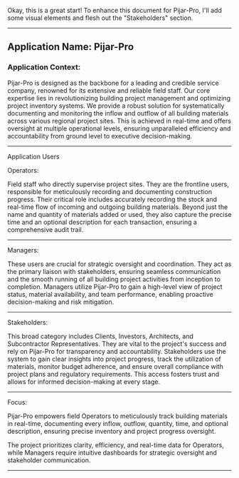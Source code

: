 Okay, this is a great start! To enhance this document for Pijar-Pro, I'll add some visual elements and flesh out the "Stakeholders" section.

---

## Application Name: Pijar-Pro

### Application Context:

Pijar-Pro is designed as the backbone for a leading and credible service company, renowned for its extensive and reliable field staff. Our core expertise lies in revolutionizing building project management and optimizing project inventory systems. We provide a robust solution for systematically documenting and monitoring the inflow and outflow of all building materials across various regional project sites. This is achieved in real-time and offers oversight at multiple operational levels, ensuring unparalleled efficiency and accountability from ground level to executive decision-making. 

---

Application Users

Operators:

Field staff who directly supervise project sites. They are the frontline users, responsible for meticulously recording and documenting construction progress. Their critical role includes accurately recording the stock and real-time flow of incoming and outgoing building materials. Beyond just the name and quantity of materials added or used, they also capture the precise time and an optional description for each transaction, ensuring a comprehensive audit trail.

---

Managers:

These users are crucial for strategic oversight and coordination. They act as the primary liaison with stakeholders, ensuring seamless communication and the smooth running of all building project activities from inception to completion. Managers utilize Pijar-Pro to gain a high-level view of project status, material availability, and team performance, enabling proactive decision-making and risk mitigation.

---

Stakeholders:

This broad category includes Clients, Investors, Architects, and Subcontractor Representatives. They are vital to the project's success and rely on Pijar-Pro for transparency and accountability. Stakeholders use the system to gain clear insights into project progress, track the utilization of materials, monitor budget adherence, and ensure overall compliance with project plans and regulatory requirements. This access fosters trust and allows for informed decision-making at every stage.

---

Focus:

Pijar-Pro empowers field Operators to meticulously track building materials in real-time, documenting every inflow, outflow, quantity, time, and optional description, ensuring precise inventory and project progress oversight.

The project prioritizes clarity, efficiency, and real-time data for Operators, while Managers require intuitive dashboards for strategic oversight and stakeholder communication.

---